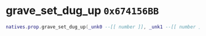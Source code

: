 # grave_set_dug_up `0x674156BB`

```lua
natives.prop.grave_set_dug_up(_unk0 --[[ number ]], _unk1 --[[ number ]])
```